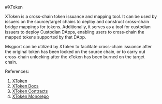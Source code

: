 #XToken

XToken is a cross-chain token issuance and mapping tool. It can be used by issuers on the source/target chains to deploy and construct cross-chain bridge mappings for tokens. Additionally, it serves as a tool for custodian issuers to deploy Custodian DApps, enabling users to cross-chain the mapped tokens supported by that DApp.

Msgport can be utilized by XToken to facilitate cross-chain issuance after the original token has been locked on the source chain, or to carry out cross-chain unlocking after the xToken has been burned on the target chain.

References:
1. [XToken](https://xtoken.helixbridge.app/)
2. [XToken Docs](https://docs.helixbridge.app/helixbridge/mapping_token)
3. [XToken Contracts](https://github.com/helix-bridge/contracts/tree/master/helix-contract/contracts/xtoken)
4. [XToken Monorepo](https://github.com/helix-bridge/xtoken-monorepo)